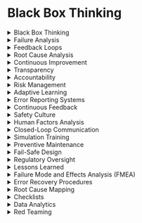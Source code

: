 
# Black Box Thinking
<details>

<summary>Black Box Thinking</summary>

- A mindset that encourages learning from failures and mistakes, much like the aviation industry's approach to analyzing plane crashes.

- Embracing black box thinking is essential for avoiding errors, improving problem-solving, and fostering a culture of continuous improvement.

- It prioritizes transparency and accountability.

</details>

<details>

<summary>Failure Analysis</summary>

- The process of examining failures to understand their root causes and prevent their recurrence.

- Conducting failure analysis helps in avoiding errors, identifying weaknesses, and implementing corrective actions to improve systems and processes.

- It's a key practice in black box thinking.

</details>

<details>

<summary>Feedback Loops</summary>

- Cycles of information and influence within a system, which can be reinforcing (positive) or balancing (negative).

- Understanding feedback loops is crucial for recognizing how errors can compound or be corrected in various systems, leading to better problem-solving and decision-making.

- Feedback loops play a central role in black box thinking.

</details>

<details>

<summary>Root Cause Analysis</summary>

- A systematic approach to identifying the fundamental cause of problems or failures.

- Root cause analysis is essential for avoiding errors by delving deep into issues and implementing lasting solutions rather than addressing symptoms.

- It's a core practice in black box thinking.

</details>

<details>

<summary>Continuous Improvement</summary>

- A philosophy of constantly seeking ways to enhance processes, products, or services.

- Embracing a culture of continuous improvement helps in avoiding errors by always striving for better outcomes and learning from previous mistakes.

- It's a central principle in black box thinking.

</details>

<details>

<summary>Transparency</summary>

- Openness and the clear sharing of information and data to ensure accountability and facilitate learning.

- Fostering transparency is crucial for avoiding errors, as it enables others to examine processes and decisions, promoting accountability and learning.

- It's a key element of black box thinking.

</details>

<details>

<summary>Accountability</summary>

- Taking responsibility for one's actions, decisions, and their consequences.

- Embracing accountability is essential for avoiding errors by ensuring that individuals or organizations take ownership of their mistakes and actively work to prevent recurrence.

- It's a foundational value in black box thinking.

</details>

<details>

<summary>Risk Management</summary>

- The practice of identifying, assessing, and mitigating potential risks or errors in advance.

- Implementing effective risk management is crucial for avoiding errors by proactively addressing potential issues and vulnerabilities in systems and processes.

- It's a proactive approach in black box thinking.

</details>

<details>

<summary>Adaptive Learning</summary>

- The ability to adjust and improve one's actions based on experience and feedback.

- Developing adaptive learning skills is essential for avoiding errors, as it allows individuals and organizations to continually evolve and make better decisions in the face of changing circumstances.

- It's a central principle in black box thinking.

</details>

<details>

<summary>Error Reporting Systems</summary>

- Structured mechanisms for individuals to report mistakes or near-misses in a transparent and non-punitive manner.

- Implementing error reporting systems is crucial for avoiding errors by encouraging the open sharing of mistakes, enabling organizations to learn from them, and make necessary improvements.

- It's a practical application of black box thinking.

</details>

<details>

<summary>Continuous Feedback</summary>

- Regular and ongoing input and information sharing to assess and improve performance.

- Incorporating continuous feedback is essential for avoiding errors, as it allows for real-time course correction and adjustments, fostering continuous improvement and adaptation.

- It's a central element of black box thinking.

</details>

<details>

<summary>Safety Culture</summary>

- An organizational culture that prioritizes safety, learning from errors, and proactive risk management.

- Cultivating a safety culture is crucial for avoiding errors by creating an environment where individuals feel empowered to report mistakes and where continuous improvement is embraced.

- It's a cultural foundation of black box thinking.

</details>

<details>

<summary>Human Factors Analysis</summary>

- The study of human behavior and decision-making in the context of errors and accidents.

- Applying human factors analysis is essential for understanding how human errors occur and how they can be prevented through better design, training, and systems.

- It's a key practice in black box thinking.

</details>

<details>

<summary>Closed-Loop Communication</summary>

- A communication process that ensures the message has been received, understood, and acted upon.

- Utilizing closed-loop communication is crucial for avoiding errors in complex systems, as it confirms that information has been transmitted accurately and is critical for aviation and healthcare industries.

- It's an application of black box thinking in communication.

</details>

<details>

<summary>Simulation Training</summary>

- Training that replicates real-world scenarios to practice decision-making and problem-solving.

- Simulation training is essential for avoiding errors by allowing individuals to develop skills and experience in a safe, controlled environment, where they can learn from mistakes without real-world consequences.

- It's a proactive approach in black box thinking.

</details>

<details>

<summary>Preventive Maintenance</summary>

- Scheduled and proactive maintenance activities to prevent equipment or system failures.

- Implementing preventive maintenance is crucial for avoiding errors by reducing the risk of unexpected failures and ensuring that systems are in optimal condition.

- It's a proactive risk management practice.

</details>

<details>

<summary>Fail-Safe Design</summary>

- Designing systems or products in a way that minimizes the impact of failures or errors.

- Utilizing fail-safe design principles is essential for avoiding errors by ensuring that even when errors occur, the consequences are minimal or easily recoverable.

- It's an application of black box thinking in engineering.

</details>

<details>

<summary>Regulatory Oversight</summary>

- Government or industry regulations and standards that monitor and enforce safety and quality in various sectors.

- Regulatory oversight is crucial for avoiding errors by providing a framework for compliance and accountability, ensuring that organizations adhere to best practices.

- It's a protective measure in various industries.

</details>

<details>

<summary>Lessons Learned</summary>

- Collecting and sharing insights from past mistakes and experiences to prevent their repetition.

- Documenting and disseminating lessons learned is essential for avoiding errors by applying knowledge gained from previous experiences to improve future decision-making and actions.

- It's a proactive learning practice in black box thinking.

</details>

<details>

<summary>Failure Mode and Effects Analysis (FMEA)</summary>

- A systematic approach for identifying potential failure modes, their causes, and the effects of those failures.

- Utilizing FMEA is crucial for avoiding errors by assessing vulnerabilities in systems and processes and proactively addressing them to prevent errors and their consequences.

- It's a structured approach in black box thinking.

</details>

<details>

<summary>Error Recovery Procedures</summary>

- Prescribed steps and protocols to follow in the event of an error or failure.

- Establishing error recovery procedures is essential for avoiding errors by ensuring that individuals and organizations are prepared to respond effectively and minimize the impact of mistakes when they occur.

- It's a practical application of risk management.

</details>

<details>

<summary>Root Cause Mapping</summary>

- A technique for visualizing the sequence of events and causes that lead to a failure or error.

- Using root cause mapping is crucial for avoiding errors by identifying the fundamental reasons behind mistakes and enabling organizations to address them at their source.

- It's a structured approach in error analysis.

</details>

<details>

<summary>Checklists</summary>

- Structured lists of tasks or actions to follow, ensuring comprehensive and error-free completion.

- Using checklists is essential for avoiding errors by providing a systematic and reliable method to confirm that all necessary steps and actions have been taken in a process or procedure.

- It's a practical tool in black box thinking.

</details>

<details>

<summary>Data Analytics</summary>

- The use of data analysis and insights to identify patterns, trends, and potential errors in various domains.

- Leveraging data analytics is crucial for avoiding errors by uncovering hidden insights, risks, or trends that can inform better decision-making and proactive risk management.

- It's a data-driven approach in black box thinking.

</details>

<details>

<summary>Red Teaming</summary>

- A process of critically examining systems, procedures, or plans from an adversarial perspective to identify vulnerabilities and potential errors.

- Engaging in red teaming exercises is essential for avoiding errors by stress-testing systems and processes to uncover weaknesses and improve their resilience against various threats and challenges.

- It's a proactive risk assessment practice.

</details>

